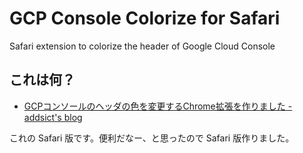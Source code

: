 # GCP Console Colorize for Safari

Safari extension to colorize the header of Google Cloud Console

## これは何？

* [GCPコンソールのヘッダの色を変更するChrome拡張を作りました - addsict's blog](http://addsict.hatenablog.com/entry/2017/02/05/030557)

これの Safari 版です。便利だなー、と思ったので Safari 版作りました。
